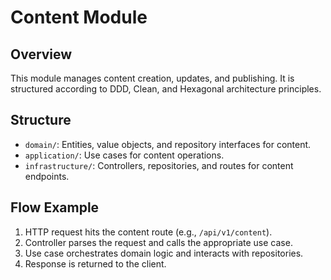 # Content Module

## Overview

This module manages content creation, updates, and publishing. It is structured according to DDD, Clean, and Hexagonal architecture principles.

## Structure

- `domain/`: Entities, value objects, and repository interfaces for content.
- `application/`: Use cases for content operations.
- `infrastructure/`: Controllers, repositories, and routes for content endpoints.

## Flow Example

1. HTTP request hits the content route (e.g., `/api/v1/content`).
2. Controller parses the request and calls the appropriate use case.
3. Use case orchestrates domain logic and interacts with repositories.
4. Response is returned to the client.
